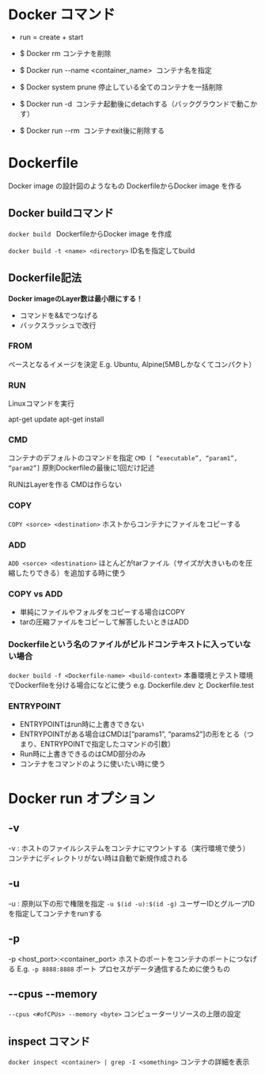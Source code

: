 # Docker コマンド
- run = create + start

- $ Docker rm
コンテナを削除

- $ Docker run --name <container_name> <image>
コンテナ名を指定

- $ Docker system prune
停止している全てのコンテナを一括削除

- $ Docker run -d <image>
コンテナ起動後にdetachする（バックグラウンドで動こかす）

- $ Docker run --rm <image>
コンテナexit後に削除する

# Dockerfile
Docker image の設計図のようなもの
DockerfileからDocker image を作る

## Docker buildコマンド
```docker build ```
DockerfileからDocker image を作成

```docker build -t <name> <directory>```
ID名を指定してbuild

## Dockerfile記法
**Docker imageのLayer数は最小限にする！**
- コマンドを&&でつなげる
- バックスラッシュで改行

### FROM
ベースとなるイメージを決定
E.g. Ubuntu, Alpine(5MBしかなくてコンパクト）

### RUN
Linuxコマンドを実行

apt-get update
apt-get install

### CMD
コンテナのデフォルトのコマンドを指定
```CMD [ “executable”, “param1”, “param2”]```
原則Dockerfileの最後に1回だけ記述

RUNはLayerを作る
CMDは作らない

### COPY
```COPY <sorce> <destination>```
ホストからコンテナにファイルをコピーする

### ADD
```ADD <sorce> <destination>```
ほとんどがtarファイル（サイズが大きいものを圧縮したりできる）を追加する時に使う

### COPY vs ADD
- 単純にファイルやフォルダをコピーする場合はCOPY
- tarの圧縮ファイルをコピーして解答したいときはADD

### Dockerfileという名のファイルがビルドコンテキストに入っていない場合
```docker build -f <Dockerfile-name> <build-context>```
本番環境とテスト環境でDockerfileを分ける場合になどに使う
e.g. Dockerfile.dev と Dockerfile.test 

### ENTRYPOINT
- ENTRYPOINTはrun時に上書きできない
- ENTRYPOINTがある場合はCMDは[“params1”, “params2”]の形をとる（つまり、ENTRYPOINTで指定したコマンドの引数）
- Run時に上書きできるのはCMD部分のみ
- コンテナをコマンドのように使いたい時に使う

# Docker run オプション
## -v
-v <host>:<container> 
ホストのファイルシステムをコンテナにマウントする（実行環境で使う）
コンテナにディレクトリがない時は自動で新規作成される

## -u
-u <user-id>:<group-id>
原則以下の形で権限を指定
```-u $(id -u):$(id -g)```
ユーザーIDとグループIDを指定してコンテナをrunする

## -p
-p <host_port>:<container_port>
ホストのポートをコンテナのポートにつなげる
E.g. ```-p 8888:8888```
ポート
プロセスがデータ通信するために使うもの

## --cpus --memory
```--cpus <#ofCPUs> --memory <byte>```
コンピューターリソースの上限の設定

## inspect コマンド
```docker inspect <container> | grep -I <something>```
コンテナの詳細を表示

